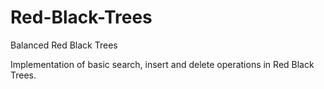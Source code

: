 # Red-Black-Trees
Balanced Red Black Trees

Implementation of basic search, insert and delete operations in Red Black Trees.
